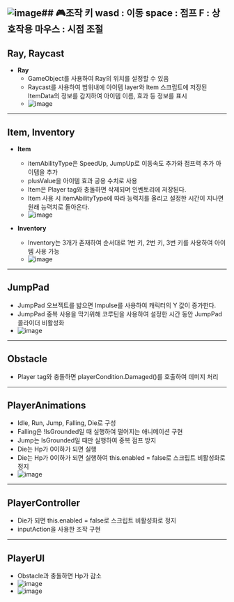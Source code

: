 ![image](https://github.com/user-attachments/assets/44390830-2345-4a72-8ff5-90b114ec2e12)## 🎮조작 키
wasd : 이동
space : 점프
F : 상호작용
마우스 : 시점 조절
---

## Ray, Raycast
- **Ray**
  - GameObject를 사용하여 Ray의 위치를 설정할 수 있음
  - Raycast를 사용하여 범위내에 아이템 layer와 Item 스크립트에 저장된 ItemData의 정보를 감지하여 아이템 이름, 효과 등 정보를 표시
  - ![image](https://github.com/user-attachments/assets/4d33a9f8-063c-4cf1-b5ec-c1ea8c40adaa)
---

## Item, Inventory
- **Item**
  - itemAbilityType은   SpeedUp, JumpUp로 이동속도 추가와 점프력 추가 아이템을 추가
  -  plusValue을 아이템 효과 공용 수치로 사용
  -  Item은 Player tag와 충돌하면 삭제되며 인벤토리에 저장된다.
  -  Item 사용 시 itemAbilityType에 따라 능력치를 올리고 설정한 시간이 지나면 원래 능력치로 돌아온다.
  -  ![image](https://github.com/user-attachments/assets/8b5c260c-8637-4511-b32f-042f90b92dd0)

- **Inventory**
  - Inventory는 3개가 존재하여 순서대로 1번 키, 2번 키, 3번 키를 사용하여 아이템 사용 가능
  - ![image](https://github.com/user-attachments/assets/2a9bc1a3-1ff1-4dbf-b41d-93b4ccc97ce5)
---

## JumpPad
  - JumpPad 오브젝트를 밟으면 Impulse를 사용하여 캐릭터의 Y 값이 증가한다.
  - JumpPad 중복 사용을 막기위해 코루틴을 사용하여 설정한 시간 동안 JumpPad 콜라이더 비활성화
  - ![image](https://github.com/user-attachments/assets/732df85e-22a3-4208-a0e3-c7d42260ceb3)
---

## Obstacle
  - Player tag와 충돌하면 playerCondition.Damaged()를 호출하여 데미지 처리
---

## PlayerAnimations
  - Idle, Run, Jump, Falling, Die로 구성
  - Falling은 !IsGrounded일 때 실행하여 떨어지는 애니메이션 구현
  - Jump는 IsGrounded일 때만 실행하여 중복 점프 방지
  - Die는 Hp가 0이하가 되면 실행
  - Die는 Hp가 0이하가 되면 실행하여 this.enabled = false로 스크립트 비활성화로 정지
  - ![image](https://github.com/user-attachments/assets/f8a765b9-acdf-451a-b617-44f3e22a3989)
---

## PlayerController
  - Die가 되면 this.enabled = false로 스크립트 비활성화로 정지
  - inputAction을 사용한 조작 구현
---

## PlayerUI
  - Obstacle과 충돌하면 Hp가 감소
  - ![image](https://github.com/user-attachments/assets/b56b7a0f-c084-4709-b0bf-90aae2e2b1d7)
  - ![image](https://github.com/user-attachments/assets/b1a66c9f-fbfc-44bd-9892-1638db6ac52d)

